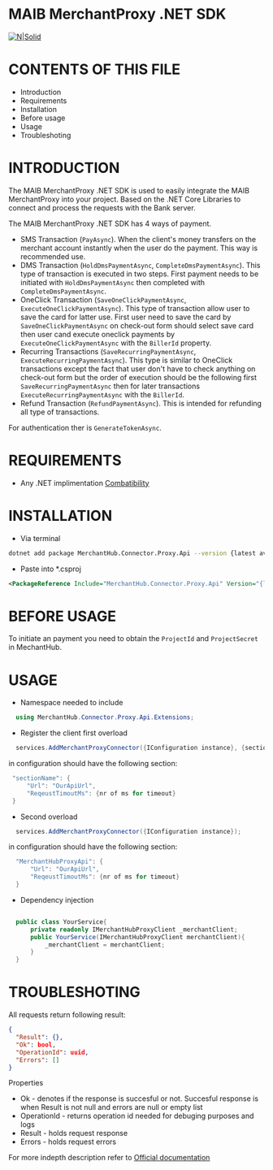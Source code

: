 # MAIB MerchantProxy .NET SDK
[![N|Solid](https://www.maib.md/images/logo.svg)](https://www.maib.md)


CONTENTS OF THIS FILE
=====================

 * Introduction
 * Requirements
 * Installation
 * Before usage
 * Usage
 * Troubleshoting


INTRODUCTION
============

The MAIB MerchantProxy .NET SDK is used to easily integrate the MAIB MerchantProxy into your project.
Based on the .NET Core Libraries to connect and process the requests with the Bank server.

The MAIB MerchantProxy .NET SDK has 4 ways of payment.
 * SMS Transaction (`PayAsync`). When the client's money transfers on the merchant account instantly when the user do the payment. This way is recommended use.
 * DMS Transaction (`HoldDmsPaymentAsync`, `CompleteDmsPaymentAsync`). This type of transaction is executed in two steps. First payment needs to be initiated with `HoldDmsPaymentAsync` then completed with `CompleteDmsPaymentAsync`.
 * OneClick Transaction (`SaveOneClickPaymentAsync`, `ExecuteOneClickPaymentAsync`). This type of transaction allow user to save the card for latter use. First user need to save the card by `SaveOneClickPaymentAsync` on check-out form should select save card then user cand execute oneclick payments by `ExecuteOneClickPaymentAsync` with the `BillerId` property.
 * Recurring Transactions (`SaveRecurringPaymentAsync`, `ExecuteRecurringPaymentAsync`). This type is similar to OneClick transactions except the fact that user don't have to check anything on check-out form but the order of execution should be the following first `SaveRecurringPaymentAsync` then for later transactions `ExecuteRecurringPaymentAsync` with the `BillerId`.
 * Refund Transaction (`RefundPaymentAsync`). This is intended for refunding all type of transactions.

 For authentication ther is `GenerateTokenAsync`. 


REQUIREMENTS
============

 * Any .NET implimentation [Combatibility](https://learn.microsoft.com/en-us/dotnet/standard/net-standard?tabs=net-standard-2-1)


INSTALLATION
============

 * Via terminal
 ```bash
dotnet add package MerchantHub.Connector.Proxy.Api --version {latest available version}
 ```

* Paste into *.csproj

```xml
<PackageReference Include="MerchantHub.Connector.Proxy.Api" Version="{latest available version}" />
```


BEFORE USAGE
============

To initiate an payment you need to obtain the `ProjectId` and `ProjectSecret` in MechantHub.

USAGE
=====
 * Namespace needed to include
  ```csharp
    using MerchantHub.Connector.Proxy.Api.Extensions;
  ````
 * Register the client first overload
  ```csharp
    services.AddMerchantProxyConnector({IConfiguration instance}, {sectionName});
  ````
   in configuration should have the following section:

   ```csharp
    "sectionName": {
        "Url": "OurApiUrl",
        "ReqeustTimoutMs": {nr of ms for timeout}
    }
  ````
 * Second overload
  
  ```csharp
    services.AddMerchantProxyConnector({IConfiguration instance});
  ````
   in configuration should have the following section:
  ```csharp
    "MerchantHubProxyApi": {
        "Url": "OurApiUrl",
        "ReqeustTimoutMs": {nr of ms for timeout}
    }
  ````
  * Dependency injection
  ```csharp

    public class YourService{
        private readonly IMerchantHubProxyClient _merchantClient;
        public YourService(IMerchantHubProxyClient merchantClient){
            _merchantClient = merchantClient;
        }
    }
  ````

TROUBLESHOTING
==============
All requests return following result:
```json
{
  "Result": {},
  "Ok": bool,
  "OperationId": uuid,
  "Errors": []
}
````

Properties
- Ok - denotes if the response is succesful or not. Succesful response is when Result is not null and errors are null or empty list
- OperationId - returns operation id needed for debuging purposes and logs
- Result - holds request response
- Errors - holds request errors

For more indepth description refer to [Official documentation](https://maib-ecommerce.gitbook.io/ro/)
